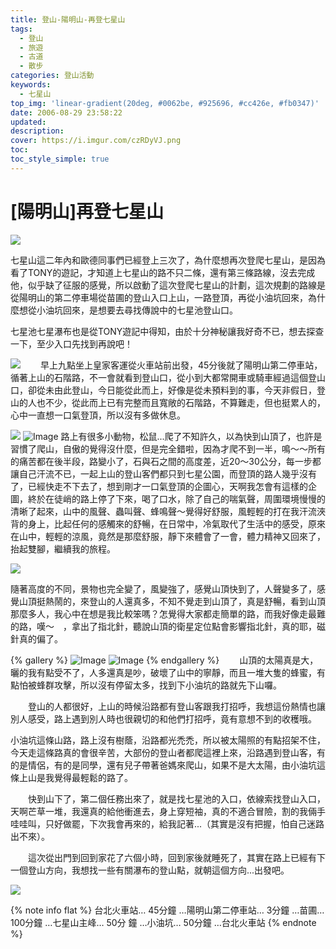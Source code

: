 ```yaml
---
title: 登山-陽明山-再登七星山
tags:
  - 登山
  - 旅遊
  - 古道
  - 散步
categories: 登山活動
keywords:
  - 七星山
top_img: 'linear-gradient(20deg, #0062be, #925696, #cc426e, #fb0347)'
date: 2006-08-29 23:58:22
updated:
description:
cover: https://i.imgur.com/czRDyVJ.png
toc:
toc_style_simple: true
---
```


# [陽明山]再登七星山

![](https://lh4.googleusercontent.com/4wNtvM_8pq8Zo9uUfDcFWvGqlspoKVT-B3gz-5_YbKK1=w640-h590-no)

七星山這二年內和歐德同事們已經登上三次了，為什麼想再次登爬七星山，是因為看了TONY的遊記，才知道上七星山的路不只二條，還有第三條路線，沒去完成他，似乎缺了征服的感覺，所以啟動了這次登爬七星山的計劃，這次規劃的路線是從陽明山的第二停車場從苗圃的登山入口上山，一路登頂，再從小油坑回來，為什麼想從小油坑回來，是想要去尋找傳說中的七星池登山口。

七星池七星瀑布也是從TONY遊記中得知，由於十分神秘讓我好奇不已，想去探查一下，至少入口先找到再說吧！

![](https://lh3.googleusercontent.com/-8_xQ4BX5oco/Uw8Sn5BwOfI/AAAAAAAARz0/3Vb9q7Xd0CY/w480-h360-no/DSC01378.jpg)
　　早上九點坐上皇家客運從火車站前出發，45分後就了陽明山第二停車站，循著上山的石階路，不一會就看到登山口，從小到大都常開車或騎車經過這個登山口，卻從未由此登山，今日能從此而上，好像是從未預料到的事，今天非假日，登山的人也不少，從此而上已有完整而且寬敞的石階路，不算難走，但也挺累人的，心中一直想一口氣登頂，所以沒有多做休息。

![](https://lh5.googleusercontent.com/-mMVCWhDNrZ4/Uw8SuKIFduI/AAAAAAAARz8/z1U1dJtRjGk/w480-h360-no/DSC01384.jpg)
![Image](https://i.imgur.com/oQUhDkC.png)
路上有很多小動物，松鼠...爬了不知許久，以為快到山頂了，也許是習慣了爬山，自傲的覺得沒什麼，但是完全錯啦，因為才爬不到一半，鳴～～所有的痛苦都在後半段，路變小了，石與石之間的高度差，近20～30公分，每一步都讓自己汗流不已，一起上山的登山客們都只到七星公園，而登頂的路人幾乎沒有了，已經快走不下去了，想到剛才一口氣登頂的企圖心，天啊我怎會有這樣的企圖，終於在徒峭的路上停了下來，喝了口水，除了自己的喘氣聲，周圍環境慢慢的清晰了起來，山中的風聲、蟲叫聲、蜂鳴聲～覺得好舒服，風輕輕的打在我汗流浹背的身上，比起任何的感觸來的舒暢，在日常中，冷氣取代了生活中的感受，原來在山中，輕輕的涼風，竟然是那麼舒服，靜下來體會了一會，體力精神又回來了，抬起雙腳，繼續我的旅程。

![](https://lh3.googleusercontent.com/-Of3UgVPuSBQ/Uw8Su0bMPzI/AAAAAAAARzg/eSqxlBrUoHg/w480-h360-no/DSC01412.jpg)

隨著高度的不同，景物也完全變了，風變強了，感覺山頂快到了，人聲變多了，感覺山頂挺熱鬧的，來登山的人還真多，不知不覺走到山頂了，真是舒暢，看到山頂那麼多人，我心中在想是我比較笨嗎？怎覺得大家都走簡單的路，而我好像走最難的路，嘆～　，拿出了指北針，聽說山頂的衛星定位點會影響指北針，真的耶，磁針真的偏了。

{% gallery %}
![Image](https://i.imgur.com/czRDyVJ.png)
![Image](https://i.imgur.com/t1NlmRy.png)
{% endgallery %}
　　山頂的太陽真是大，曬的我有點受不了，人多還真是吵，破壞了山中的寧靜，而且一堆大隻的蜂蜜，有點怕被蜂群攻擊，所以沒有停留太多，找到下小油坑的路就先下山囉。

　　登山的人都很好，上山的時候沿路都有登山客跟我打招呼，我想這份熱情也讓別人感受，路上遇到別人時也很親切的和他們打招呼，竟有意想不到的收穫哦。

小油坑這條山路，路上沒有樹蔭，沿路都光禿禿，所以被太陽照的有點招架不住，今天走這條路真的會很辛苦，大部份的登山者都爬這裡上來，沿路遇到登山客，有的是情侶，有的是同學，還有兒子帶著爸媽來爬山，如果不是大太陽，由小油坑這條上山是我覺得最輕鬆的路了。

　　快到山下了，第二個任務出來了，就是找七星池的入口，依線索找登山入口，天啊芒草一堆，我還真的給他衝進去，身上穿短袖，真的不適合冒險，割的我倆手哇哇叫，只好做罷，下次我會再來的，給我記著...（其實是沒有把握，怕自己迷路出不來）。

　　這次從出門到回到家花了六個小時，回到家後就睡死了，其實在路上已經有下一個登山方向，我想找一些有關瀑布的登山點，就朝這個方向...出發吧。

![](https://lh5.googleusercontent.com/-9DHyBR7qQ4M/Uw8Sqoem5FI/AAAAAAAARzQ/t-6UK4T_vzE/w963-h888-no/7mountain.jpg)

{% note info flat %}
台北火車站… 45分鐘 …陽明山第二停車站… 3分鐘 …苗圃… 100分鐘 …七星山主峰… 50分 鐘 …小油坑… 50分鐘 …台北火車站
{% endnote %}